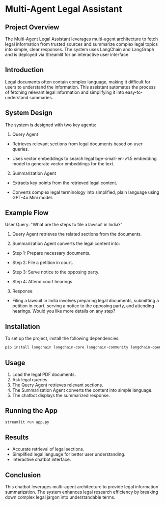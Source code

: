 # Multi-Agent Legal Assistant

## Project Overview
The Multi-Agent Legal Assistant leverages multi-agent architecture to fetch legal information from trusted sources and summarize complex legal topics into simple, clear responses. The system uses LangChain and LangGraph and is deployed via Streamlit for an interactive user interface.

## Introduction
Legal documents often contain complex language, making it difficult for users to understand the information. This assistant automates the process of fetching relevant legal information and simplifying it into easy-to-understand summaries.

## System Design

The system is designed with two key agents:

1. Query Agent

- Retrieves relevant sections from legal documents based on user queries.

- Uses vector embeddings to search legal bge-small-en-v1.5 embedding model to generate vector embeddings for the text.

2. Summarization Agent

- Extracts key points from the retrieved legal content.

- Converts complex legal terminology into simplified, plain language using GPT-4o Mini model.

## Example Flow

User Query: "What are the steps to file a lawsuit in India?"

1. Query Agent retrieves the related sections from the documents.

2. Summarization Agent converts the legal content into:

- Step 1: Prepare necessary documents.

- Step 2: File a petition in court.

- Step 3: Serve notice to the opposing party.

- Step 4: Attend court hearings.

3. Response
- Filing a lawsuit in India involves preparing legal documents, submitting a petition in court, serving a notice to the opposing party, and attending hearings. Would you like more details on any step?

## Installation

To set up the project, install the following dependencies:
```bash
pip install langchain langchain-core langchain-community langchain-openai langgraph faiss-cpu PyMuPDF streamlit sentence-transformers
```
## Usage
1. Load the legal PDF documents.
2. Ask legal queries.
3. The Query Agent retrieves relevant sections.
4. The Summarization Agent converts the content into simple language.
5. The chatbot displays the summarized response.

## Running the App
```bash
streamlit run app.py
```
## Results
- Accurate retrieval of legal sections.
- Simplified legal language for better user understanding.
- Interactive chatbot interface.

## Conclusion

This chatbot leverages multi-agent architecture to provide legal information summarization. The system enhances legal research efficiency by breaking down complex legal jargon into understandable terms.
